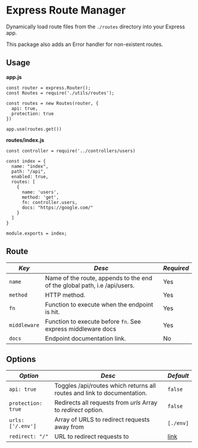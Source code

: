# Express Route Manager

Dynamically load route files from the ``./routes`` directory into your Express app.  

This package also adds an Error handler for non-existent routes.

## Usage

**app.js**
```
const router = express.Router();
const Routes = require('./utils/routes');

const routes = new Routes(router, { 
  api: true,
  protection: true
})

app.use(routes.get())
```

**routes/index.js**
```
const controller = require('../controllers/users)

const index = {
  name: "index",
  path: "/api",
  enabled: true,
  routes: [
    {
      name: 'users', 
      method: 'get', 
      fn: controller.users,
      docs: "https://google.com/"
    }
  ]
}

module.exports = index;
```
 
## Route
| *Key* | *Desc* | *Required*  
| --------------- | --------------- | --------------- |
| `name`       | Name of the route, appends to the end of the global path, i.e /api/users.  | Yes 
| `method`     | HTTP method.                                                               | Yes 
| `fn`         | Function to execute when the endpoint is hit.                              | Yes
| `middleware` | Function to execute before `fn`. See express middleware docs               | Yes
| `docs`       | Endpoint documentation link.                                               | No

## Options

| *Option* | *Desc* | *Default*  
| --------------- | --------------- | --------------- |
| `api: true`       | Toggles /api/routes which returns all routes and link to documentation. | ``false``  
| `protection: true`| Redirects all requests from *urls* Array to *redirect* option.          | ``false``  
| `urls: ['/.env']` | Array of URLS to redirect requests away from                            | ``[./env]``  
| `redirect: "/"`   | URL to redirect requests to                                             | [link](https://www.youtube.com/watch?v=dQw4w9WgXcQ)  